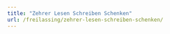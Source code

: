 ```yaml
---
title: "Zehrer Lesen Schreiben Schenken"
url: /freilassing/zehrer-lesen-schreiben-schenken/
---
```

